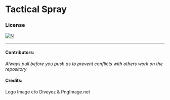 # Tactical Spray

### License
[![N](https://www.bohemia.net/assets/img/licenses/APL-SA.png)](https://www.bohemia.net/community/licenses/arma-public-license-share-alike)

-----

#### Contributors:
*Always pull before you push as to prevent conflicts with others work on the repository*

#### Credits:

Logo Image c/o Diveyez & PngImage.net
